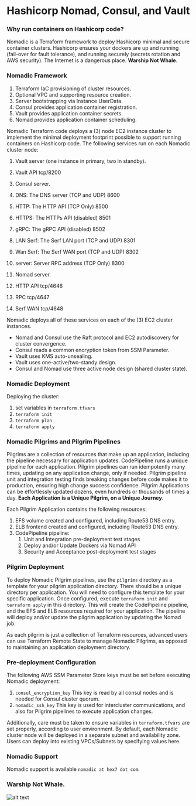 # Hashicorp Nomad, Consul, and Vault

### Why run containers on Hashicorp code?  

Nomadic is a Terraform framework to deploy Hashicorp minimal and secure container clusters.  Hashicorp ensures your dockers are up and running (fail-over for fault tolerance), and running securely (secrets rotation and AWS security). The Internet is a dangerous place. **Warship Not Whale**.


### Nomadic Framework

1. Terraform IaC provisioning of cluster resources.
2. Optional VPC and supporting resource creation.
3. Server bootstrapping via Instance UserData.
4. Consul provides application container registration.
5. Vault provides application container secrets.
6. Nomad provides application container scheduling.

Nomadic Terraform code deploys a (3) node EC2 instance cluster to implement the minimal deployment footprint possible to support running containers on Hashicorp code. The following services run on each Nomadic cluster node:

1. Vault server (one instance in primary, two in standby).
  1. Vault API tcp/8200

2. Consul server.
  1. DNS: The DNS server (TCP and UDP) 8600
  2. HTTP: The HTTP API (TCP Only) 8500
  3. HTTPS: The HTTPs API (disabled) 8501
  4. gRPC: The gRPC API	(disabled) 8502
  5. LAN Serf: The Serf LAN port (TCP and UDP) 8301
  6. Wan Serf: The Serf WAN port (TCP and UDP) 8302
  7. server: Server RPC address (TCP Only) 8300

3. Nomad server.
  1. HTTP API tcp/4646
  2. RPC tcp/4647
  3. Serf WAN tcp/4648

Nomadic deploys all of these services on each of the (3) EC2 cluster instances.
- Nomad and Consul use the Raft protocol and EC2 autodiscovery for cluster convergence.
- Consul reads a common encryption token from SSM Parameter.
- Vault uses KMS auto-unsealing.
- Vault uses one-active/two-standy design.
- Consul and Nomad use three active node design (shared cluster state).


### Nomadic Deployment

Deploying the cluster:

1. set variables in `terraform.tfvars`
2. `terraform init`
3. `terraform plan`
4. `terraform apply`


### Nomadic Pilgrims and Pilgrim Pipelines

Pilgrims are a collection of resources that make up an application, including the pipeline necessary for application updates. CodePipeline runs a unique pipeline for each application. Pilgrim pipelines can run idempotently many times, updating on any application change, only if needed. Pilgrim pipeline unit and integration testing finds breaking changes before code makes it to production, ensuring high change success confidence. Pilgrim Applications can be effortlessly updated dozens, even hundreds or thousands of times a day. **Each Application is a Unique Pilgrim, on a Unique Journey**.

Each Pilgrim Application contains the following resources:

1. EFS volume created and configured, including Route53 DNS entry.
2. ELB frontend created and configured, including Route53 DNS entry.
3. CodePipeline pipeline:
   1. Unit and Integration pre-deployment test stages
   2. Deploy and/or Update Dockers via Nomad API
   3. Security and Acceptance post-deployment test stages


### Pilgrim Deployment

To deploy Nomadic Pilgrim pipelines, use the `pilgrims` directory as a template for your pilgrim application directory. There should be a unique directory per application. You will need to configure this template for your specific application. Once configured, execute `terraform init` and `terraform apply` in this directory. This will create the CodePipeline pipeline, and the EFS and ELB resources required for your application.  The pipeline will deploy and/or update the pilgrim application by updating the Nomad job.

As each pilgrim is just a collection of Terraform resources, advanced users can use Terraform Remote State to manage Nomadic Pilgrims, as opposed to maintaining an application deployment directory.


### Pre-deployment Configuration

The following AWS SSM Parameter Store keys must be set before executing Nomadic deployment:
1. `consul_encryption_key` This key is read by all consul nodes and is needed for Consul cluster quorum.
2. `nomadic_ssh_key` This key is used for intercluster communications, and also for Pilgrim pipelines to execute application changes.

Additionally, care must be taken to ensure variables in `terraform.tfvars` are set properly, according to user environment. By default, each Nomadic cluster node will be deployed in a separate subnet and availability zone.  Users can deploy into existing VPCs/Subnets by specifying values here.


### Nomadic Support

Nomadic support is available `nomadic at hex7 dot com`.

### Warship Not Whale.
![alt text](https://github.com/nand0p/nomadic/blob/master/images/nomadic.png?raw=true)
